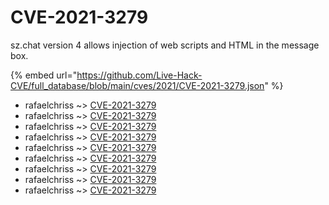 # CVE-2021-3279

sz.chat version 4 allows injection of web scripts and HTML in the message box.

{% embed url="https://github.com/Live-Hack-CVE/full_database/blob/main/cves/2021/CVE-2021-3279.json" %}


* rafaelchriss ~> [CVE-2021-3279](https://www.alice-snow.ru/2021/database/cve-2021-3279/cve-2021-3279-rafaelchriss)
* rafaelchriss ~> [CVE-2021-3279](https://www.alice-snow.ru/2021/database/cve-2021-3279/cve-2021-3279-rafaelchriss)
* rafaelchriss ~> [CVE-2021-3279](https://www.alice-snow.ru/2021/database/cve-2021-3279/cve-2021-3279-rafaelchriss)
* rafaelchriss ~> [CVE-2021-3279](https://www.alice-snow.ru/2021/database/cve-2021-3279/cve-2021-3279-rafaelchriss)
* rafaelchriss ~> [CVE-2021-3279](https://www.alice-snow.ru/2021/database/cve-2021-3279/cve-2021-3279-rafaelchriss)
* rafaelchriss ~> [CVE-2021-3279](https://www.alice-snow.ru/2021/database/cve-2021-3279/cve-2021-3279-rafaelchriss)
* rafaelchriss ~> [CVE-2021-3279](https://www.alice-snow.ru/2021/database/cve-2021-3279/cve-2021-3279-rafaelchriss)
* rafaelchriss ~> [CVE-2021-3279](https://www.alice-snow.ru/2021/database/cve-2021-3279/cve-2021-3279-rafaelchriss)
* rafaelchriss ~> [CVE-2021-3279](https://www.alice-snow.ru/2021/database/cve-2021-3279/cve-2021-3279-rafaelchriss)